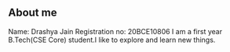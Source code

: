 ## About me
Name: Drashya Jain
Registration no: 20BCE10806
I am a first year B.Tech(CSE Core) student.I like to explore and learn new things.
